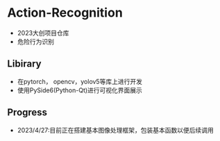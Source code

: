# Action-Recognition
* 2023大创项目仓库
* 危险行为识别
## Libirary
* 在pytorch， opencv，yolov5等库上进行开发
* 使用PySide6(Python-Qt)进行可视化界面展示
## Progress
* 2023/4/27:目前正在搭建基本图像处理框架，包装基本函数以便后续调用
